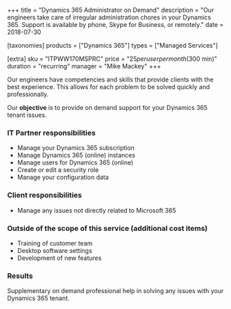 +++
title = "Dynamics 365 Administrator on Demand"
description = "Our engineers take care of irregular administration chores in your Dynamics 365. Support is available by phone, Skype for Business, or remotely."
date = 2018-07-30

[taxonomies]
products = ["Dynamics 365"]
types = ["Managed Services"]

[extra]
sku = "ITPWW170MSPRC"
price = "$25 per user per month ($300 min)"
duration = "recurring"
manager = "Mike Mackey"
+++

Our engineers have competencies and skills that provide clients with the
best experience. This allows for each problem to be solved quickly and
professionally.

Our **objective** is to provide on demand support for your Dynamics 365
tenant issues.

### IT Partner responsibilities

-   Manage your Dynamics 365 subscription
-   Manage Dynamics 365 (online) instances
-   Manage users for Dynamics 365 (online)
-   Create or edit a security role
-   Manage your configuration data

### Client responsibilities

-   Manage any issues not directly related to Microsoft 365

### Outside of the scope of this service (additional cost items)

-   Training of customer team
-   Desktop software settings
-   Development of new features

### Results

Supplementary on demand professional help in solving any issues with
your Dynamics 365 tenant.
